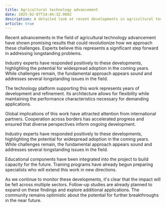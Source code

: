 ```yaml
---
title: Agricultural technology advancement
date: 2025-02-07T14:44:32.000Z
description: A detailed look at recent developments in agricultural technology advancement
article: true
---
```

Recent advancements in the field of agricultural technology advancement have shown promising results that could revolutionize how we approach these challenges. Experts believe this represents a significant step forward in addressing longstanding problems.

<!-- more -->

Industry experts have responded positively to these developments, highlighting the potential for widespread adoption in the coming years. While challenges remain, the fundamental approach appears sound and addresses several longstanding issues in the field.

The technology platform supporting this work represents years of development and refinement. Its architecture allows for flexibility while maintaining the performance characteristics necessary for demanding applications.

Global implications of this work have attracted attention from international partners. Cooperation across borders has accelerated progress and ensured that diverse perspectives inform ongoing development.

Industry experts have responded positively to these developments, highlighting the potential for widespread adoption in the coming years. While challenges remain, the fundamental approach appears sound and addresses several longstanding issues in the field.

Educational components have been integrated into the project to build capacity for the future. Training programs have already begun preparing specialists who will extend this work in new directions.

As we continue to monitor these developments, it's clear that the impact will be felt across multiple sectors. Follow-up studies are already planned to expand on these findings and explore additional applications. The community remains optimistic about the potential for further breakthroughs in the near future.
